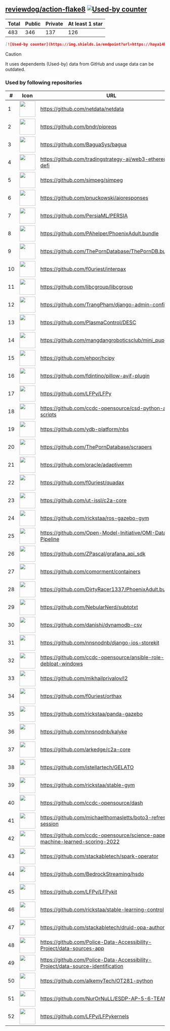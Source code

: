





## [reviewdog/action-flake8](https://github.com/reviewdog/action-flake8) [![Used-by counter](https://img.shields.io/endpoint?url=https://haya14busa.github.io/github-used-by/data/reviewdog/action-flake8/shieldsio.json)](https://github.com/haya14busa/github-used-by/tree/main/repo/reviewdog/action-flake8)

| Total | Public | Private | At least 1 star
| ----- | ------ | ------- | ---------------
| 483 | 346 | 137 | 126 |

```md
[![Used-by counter](https://img.shields.io/endpoint?url=https://haya14busa.github.io/github-used-by/data/reviewdog/action-flake8/shieldsio.json)](https://github.com/haya14busa/github-used-by/tree/main/repo/reviewdog/action-flake8)
```

> [!CAUTION]
> It uses dependents (Used-by) data from GitHub and usage data can be outdated.

### Used by following repositories

| # | Icon | URL | Stars |
| -- | -- | -- | -- | 
|1|<img src="https://github.com/netdata.png" width=50 height=50>|https://github.com/netdata/netdata|74307|
|2|<img src="https://github.com/bndr.png" width=50 height=50>|https://github.com/bndr/pipreqs|7154|
|3|<img src="https://github.com/BaguaSys.png" width=50 height=50>|https://github.com/BaguaSys/bagua|879|
|4|<img src="https://github.com/tradingstrategy-ai.png" width=50 height=50>|https://github.com/tradingstrategy-ai/web3-ethereum-defi|667|
|5|<img src="https://github.com/simpeg.png" width=50 height=50>|https://github.com/simpeg/simpeg|544|
|6|<img src="https://github.com/pnuckowski.png" width=50 height=50>|https://github.com/pnuckowski/aioresponses|540|
|7|<img src="https://github.com/PersiaML.png" width=50 height=50>|https://github.com/PersiaML/PERSIA|404|
|8|<img src="https://github.com/PAhelper.png" width=50 height=50>|https://github.com/PAhelper/PhoenixAdult.bundle|368|
|9|<img src="https://github.com/ThePornDatabase.png" width=50 height=50>|https://github.com/ThePornDatabase/ThePornDB.bundle|199|
|10|<img src="https://github.com/f0uriest.png" width=50 height=50>|https://github.com/f0uriest/interpax|172|
|11|<img src="https://github.com/libcgroup.png" width=50 height=50>|https://github.com/libcgroup/libcgroup|162|
|12|<img src="https://github.com/TrangPham.png" width=50 height=50>|https://github.com/TrangPham/django-admin-confirm|134|
|13|<img src="https://github.com/PlasmaControl.png" width=50 height=50>|https://github.com/PlasmaControl/DESC|122|
|14|<img src="https://github.com/mangdangroboticsclub.png" width=50 height=50>|https://github.com/mangdangroboticsclub/mini_pupper_ros|111|
|15|<img src="https://github.com/ehpor.png" width=50 height=50>|https://github.com/ehpor/hcipy|108|
|16|<img src="https://github.com/fdintino.png" width=50 height=50>|https://github.com/fdintino/pillow-avif-plugin|103|
|17|<img src="https://github.com/LFPy.png" width=50 height=50>|https://github.com/LFPy/LFPy|79|
|18|<img src="https://github.com/ccdc-opensource.png" width=50 height=50>|https://github.com/ccdc-opensource/csd-python-api-scripts|71|
|19|<img src="https://github.com/ydb-platform.png" width=50 height=50>|https://github.com/ydb-platform/nbs|68|
|20|<img src="https://github.com/ThePornDatabase.png" width=50 height=50>|https://github.com/ThePornDatabase/scrapers|59|
|21|<img src="https://github.com/oracle.png" width=50 height=50>|https://github.com/oracle/adaptivemm|58|
|22|<img src="https://github.com/f0uriest.png" width=50 height=50>|https://github.com/f0uriest/quadax|56|
|23|<img src="https://github.com/ut-issl.png" width=50 height=50>|https://github.com/ut-issl/c2a-core|53|
|24|<img src="https://github.com/rickstaa.png" width=50 height=50>|https://github.com/rickstaa/ros-gazebo-gym|41|
|25|<img src="https://github.com/Open-Model-Initiative.png" width=50 height=50>|https://github.com/Open-Model-Initiative/OMI-Data-Pipeline|35|
|26|<img src="https://github.com/ZPascal.png" width=50 height=50>|https://github.com/ZPascal/grafana_api_sdk|29|
|27|<img src="https://github.com/comorment.png" width=50 height=50>|https://github.com/comorment/containers|28|
|28|<img src="https://github.com/DirtyRacer1337.png" width=50 height=50>|https://github.com/DirtyRacer1337/PhoenixAdult.bundle|22|
|29|<img src="https://github.com/NebularNerd.png" width=50 height=50>|https://github.com/NebularNerd/subtotxt|20|
|30|<img src="https://github.com/danishi.png" width=50 height=50>|https://github.com/danishi/dynamodb-csv|20|
|31|<img src="https://github.com/nnsnodnb.png" width=50 height=50>|https://github.com/nnsnodnb/django-ios-storekit|19|
|32|<img src="https://github.com/ccdc-opensource.png" width=50 height=50>|https://github.com/ccdc-opensource/ansible-role-debloat-windows|18|
|33|<img src="https://github.com/mikhailprivalov.png" width=50 height=50>|https://github.com/mikhailprivalov/l2|18|
|34|<img src="https://github.com/f0uriest.png" width=50 height=50>|https://github.com/f0uriest/orthax|17|
|35|<img src="https://github.com/rickstaa.png" width=50 height=50>|https://github.com/rickstaa/panda-gazebo|17|
|36|<img src="https://github.com/nnsnodnb.png" width=50 height=50>|https://github.com/nnsnodnb/kalyke|17|
|37|<img src="https://github.com/arkedge.png" width=50 height=50>|https://github.com/arkedge/c2a-core|16|
|38|<img src="https://github.com/istellartech.png" width=50 height=50>|https://github.com/istellartech/GELATO|14|
|39|<img src="https://github.com/rickstaa.png" width=50 height=50>|https://github.com/rickstaa/stable-gym|12|
|40|<img src="https://github.com/ccdc-opensource.png" width=50 height=50>|https://github.com/ccdc-opensource/dash|12|
|41|<img src="https://github.com/michaelthomasletts.png" width=50 height=50>|https://github.com/michaelthomasletts/boto3-refresh-session|9|
|42|<img src="https://github.com/ccdc-opensource.png" width=50 height=50>|https://github.com/ccdc-opensource/science-paper-rf-machine-learned-scoring-2022|9|
|43|<img src="https://github.com/stackabletech.png" width=50 height=50>|https://github.com/stackabletech/spark-operator|9|
|44|<img src="https://github.com/BedrockStreaming.png" width=50 height=50>|https://github.com/BedrockStreaming/hsdo|7|
|45|<img src="https://github.com/LFPy.png" width=50 height=50>|https://github.com/LFPy/LFPykit|7|
|46|<img src="https://github.com/rickstaa.png" width=50 height=50>|https://github.com/rickstaa/stable-learning-control|6|
|47|<img src="https://github.com/stackabletech.png" width=50 height=50>|https://github.com/stackabletech/druid-opa-authorizer|6|
|48|<img src="https://github.com/Police-Data-Accessibility-Project.png" width=50 height=50>|https://github.com/Police-Data-Accessibility-Project/data-sources-app|5|
|49|<img src="https://github.com/Police-Data-Accessibility-Project.png" width=50 height=50>|https://github.com/Police-Data-Accessibility-Project/data-source-identification|5|
|50|<img src="https://github.com/alkemyTech.png" width=50 height=50>|https://github.com/alkemyTech/OT281-python|5|
|51|<img src="https://github.com/NurOrNuLL.png" width=50 height=50>|https://github.com/NurOrNuLL/ESDP-AP-5-6-TEAM-2|5|
|52|<img src="https://github.com/LFPy.png" width=50 height=50>|https://github.com/LFPy/LFPykernels|5|
